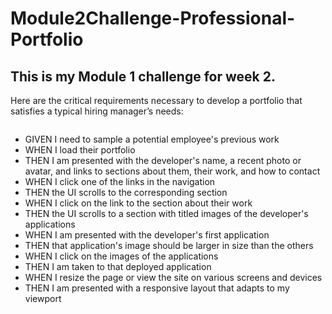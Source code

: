 # Module2Challenge-Professional-Portfolio

## This is my Module 1 challenge for week 2.

Here are the critical requirements necessary to develop a portfolio that satisfies a typical hiring manager’s needs:

```

```
- GIVEN I need to sample a potential employee's previous work
- WHEN I load their portfolio
- THEN I am presented with the developer's name, a recent photo or avatar, and links to sections about them, their work, and how to contact
- WHEN I click one of the links in the navigation
- THEN the UI scrolls to the corresponding section
- WHEN I click on the link to the section about their work
- THEN the UI scrolls to a section with titled images of the developer's applications
- WHEN I am presented with the developer's first application
- THEN that application's image should be larger in size than the others
- WHEN I click on the images of the applications
- THEN I am taken to that deployed application
- WHEN I resize the page or view the site on various screens and devices
- THEN I am presented with a responsive layout that adapts to my viewport
